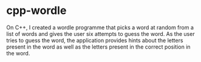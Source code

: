 # cpp-wordle
On C++, I created a wordle programme that picks a word at random from a list of words and gives the user six attempts to guess the word. As the user tries to guess the word, the application provides hints about the letters present in the word as well as the letters present in the correct position in the word.
